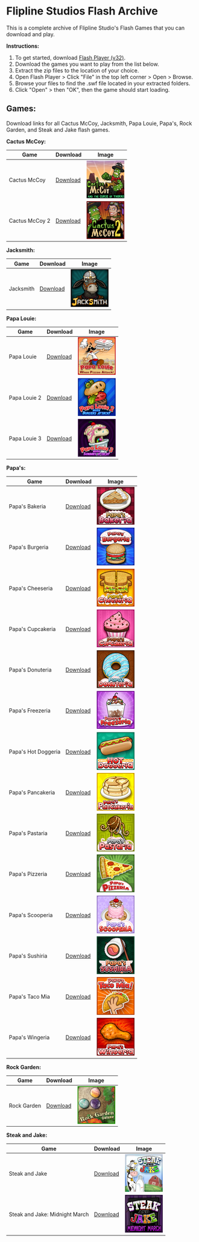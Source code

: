 # Flipline Studios Flash Archive
This is a complete archive of Flipline Studio's Flash Games that you can download and play.

**Instructions:**

1. To get started, download [Flash Player (v32)](https://github.com/ScytedTV-Studios/Flipline-Studios-Flash-Archive/releases/download/Downloads/flashplayer_32_sa.exe).
2. Download the games you want to play from the list below.
3. Extract the zip files to the location of your choice.
4. Open Flash Player > Click "File" in the top left corner > Open > Browse.
5. Browse your files to find the .swf file located in your extracted folders.
6. Click "Open" > then "OK", then the game should start loading.

## Games:

Download links for all Cactus McCoy, Jacksmith, Papa Louie, Papa's, Rock Garden, and Steak and Jake flash games.

**Cactus McCoy:**

| Game | Download | Image |
| ---- | -------- | ----- |
| Cactus McCoy | [Download](https://github.com/ScytedTV-Studios/Flipline-Studios-Flash-Archive/releases/download/Downloads/Cactus.McCoy.zip) | ![Cactus McCoy](/Images/cactusmccoy_100x100.jpg) |
| Cactus McCoy 2 | [Download](https://github.com/ScytedTV-Studios/Flipline-Studios-Flash-Archive/releases/download/Downloads/Cactus.McCoy.2.zip) | ![Cactus McCoy 2](/Images/cactusmccoy2_100x100.jpg) |

**Jacksmith:**

| Game | Download | Image |
| ---- | -------- | ----- |
| Jacksmith | [Download](https://github.com/ScytedTV-Studios/Flipline-Studios-Flash-Archive/releases/download/Downloads/Jacksmith.zip) | ![Jacksmith](/Images/jacksmith_100x100.jpg) |

**Papa Louie:**

| Game | Download | Image |
| ---- | -------- | ----- |
| Papa Louie | [Download](https://github.com/ScytedTV-Studios/Flipline-Studios-Flash-Archive/releases/download/Downloads/Papa.Louie.zip) | ![Papa Louie](/Images/papalouie_100x100.jpg) |
| Papa Louie 2 | [Download](https://github.com/ScytedTV-Studios/Flipline-Studios-Flash-Archive/releases/download/Downloads/Papa.Louie.2.zip) | ![Papa Louie 2](/Images/papalouie2_100x100.jpg) |
| Papa Louie 3 | [Download](https://github.com/ScytedTV-Studios/Flipline-Studios-Flash-Archive/releases/download/Downloads/Papa.Louie.3.zip) | ![Papa Louie 3](/Images/papalouie3_100x100.jpg) |

**Papa's:**

| Game | Download | Image |
| ---- | -------- | ----- |
| Papa's Bakeria | [Download](https://github.com/ScytedTV-Studios/Flipline-Studios-Flash-Archive/releases/download/Downloads/Papas.Bakeria.zip) | ![Papa's Bakeria](/Images/icon_100x100_papasbakeria.jpg) |
| Papa's Burgeria | [Download](https://github.com/ScytedTV-Studios/Flipline-Studios-Flash-Archive/releases/download/Downloads/Papas.Burgeria.zip) | ![Papa's Burgeria](/Images/papasburgeria_100x100.jpg) |
| Papa's Cheeseria | [Download](https://github.com/ScytedTV-Studios/Flipline-Studios-Flash-Archive/releases/download/Downloads/Papas.Cheeseria.zip) | ![Papa's Cheeseria](/Images/cheeseria_100x100.jpg) |
| Papa's Cupcakeria | [Download](https://github.com/ScytedTV-Studios/Flipline-Studios-Flash-Archive/releases/download/Downloads/Papas.Cupcakeria.zip) | ![Papa's Cupcakeria](/Images/papascupcakeria_100x100.jpg) |
| Papa's Donuteria | [Download](https://github.com/ScytedTV-Studios/Flipline-Studios-Flash-Archive/releases/download/Downloads/Papas.Donuteria.zip) | ![Papa's Donuteria](/Images/donuteria_100x100.jpg) |
| Papa's Freezeria | [Download](https://github.com/ScytedTV-Studios/Flipline-Studios-Flash-Archive/releases/download/Downloads/Papas.Freezeria.zip) | ![Papa's Freezeria](/Images/papasfreezeria_100x100.jpg) |
| Papa's Hot Doggeria | [Download](https://github.com/ScytedTV-Studios/Flipline-Studios-Flash-Archive/releases/download/Downloads/Papas.Hot.Doggeria.zip) | ![Papa's Hot Doggeria](/Images/papashotdoggeria_100x100.jpg) |
| Papa's Pancakeria | [Download](https://github.com/ScytedTV-Studios/Flipline-Studios-Flash-Archive/releases/download/Downloads/Papas.Pancakeria.zip) | ![Papa's Pancakeria](/Images/papaspancakeria_100x100.jpg) |
| Papa's Pastaria | [Download](https://github.com/ScytedTV-Studios/Flipline-Studios-Flash-Archive/releases/download/Downloads/Papas.Pastaria.zip) | ![Papa's Pastaria](/Images/papaspastaria_100x100.jpg) |
| Papa's Pizzeria | [Download](https://github.com/ScytedTV-Studios/Flipline-Studios-Flash-Archive/releases/download/Downloads/Papas.Pizzeria.zip) | ![Papa's Pizzeria](/Images/papaspizzeria_100x100.jpg) |
| Papa's Scooperia | [Download](https://github.com/ScytedTV-Studios/Flipline-Studios-Flash-Archive/releases/download/Downloads/Papas.Scooperia.zip) | ![Papa's Scooperia](/Images/icon_100x100_papasscooperia.jpg) |
| Papa's Sushiria | [Download](https://github.com/ScytedTV-Studios/Flipline-Studios-Flash-Archive/releases/download/Downloads/Papas.Sushiria.zip) | ![Papa's Sushiria](/Images/icon_100x100_papassushiria.jpg) |
| Papa's Taco Mia | [Download](https://github.com/ScytedTV-Studios/Flipline-Studios-Flash-Archive/releases/download/Downloads/Papas.Taco.Mia.zip) | ![Papa's Taco Mia](/Images/papastacomia_100x100.jpg) |
| Papa's Wingeria | [Download](https://github.com/ScytedTV-Studios/Flipline-Studios-Flash-Archive/releases/download/Downloads/Papas.Wingeria.zip) | ![Papa's Wingeria](/Images/papaswingeria_100x100.jpg) |

**Rock Garden:**

| Game | Download | Image |
| ---- | -------- | ----- |
| Rock Garden | [Download](https://github.com/ScytedTV-Studios/Flipline-Studios-Flash-Archive/releases/download/Downloads/Rock.Garden.zip) | ![Rock Garden](/Images/rockgarden_100x100.jpg) |

**Steak and Jake:**

| Game | Download | Image |
| ---- | -------- | ----- |
| Steak and Jake | [Download](https://github.com/ScytedTV-Studios/Flipline-Studios-Flash-Archive/releases/download/Downloads/Steak.and.Jake.Free.Version.zip) | ![Steak and Jake](/Images/snj_thumb_100x100.jpg) |
| Steak and Jake: Midnight March | [Download](https://github.com/ScytedTV-Studios/Flipline-Studios-Flash-Archive/releases/download/Downloads/Steak.and.Jake.Free.Version.zip) | ![Steak and Jake: Midnight March](/Images/midnightmarch_100x100.jpg) |